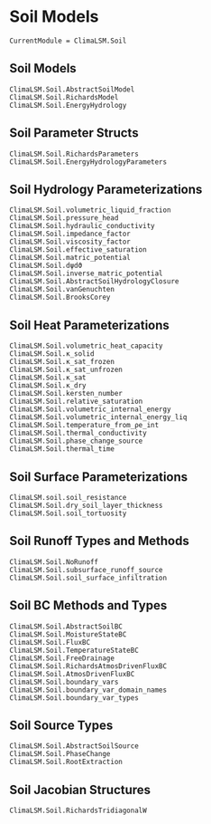 # Soil Models

```@meta
CurrentModule = ClimaLSM.Soil
```
## Soil Models

```@docs
ClimaLSM.Soil.AbstractSoilModel
ClimaLSM.Soil.RichardsModel
ClimaLSM.Soil.EnergyHydrology
```
## Soil Parameter Structs

```@docs
ClimaLSM.Soil.RichardsParameters
ClimaLSM.Soil.EnergyHydrologyParameters
```

## Soil Hydrology Parameterizations

```@docs
ClimaLSM.Soil.volumetric_liquid_fraction
ClimaLSM.Soil.pressure_head
ClimaLSM.Soil.hydraulic_conductivity
ClimaLSM.Soil.impedance_factor
ClimaLSM.Soil.viscosity_factor
ClimaLSM.Soil.effective_saturation
ClimaLSM.Soil.matric_potential
ClimaLSM.Soil.dψdϑ
ClimaLSM.Soil.inverse_matric_potential
ClimaLSM.Soil.AbstractSoilHydrologyClosure
ClimaLSM.Soil.vanGenuchten
ClimaLSM.Soil.BrooksCorey
```

## Soil Heat Parameterizations

```@docs
ClimaLSM.Soil.volumetric_heat_capacity
ClimaLSM.Soil.κ_solid
ClimaLSM.Soil.κ_sat_frozen
ClimaLSM.Soil.κ_sat_unfrozen
ClimaLSM.Soil.κ_sat
ClimaLSM.Soil.κ_dry
ClimaLSM.Soil.kersten_number
ClimaLSM.Soil.relative_saturation
ClimaLSM.Soil.volumetric_internal_energy
ClimaLSM.Soil.volumetric_internal_energy_liq
ClimaLSM.Soil.temperature_from_ρe_int
ClimaLSM.Soil.thermal_conductivity
ClimaLSM.Soil.phase_change_source
ClimaLSM.Soil.thermal_time
```

## Soil Surface Parameterizations

```@docs
ClimaLSM.soil.soil_resistance
ClimaLSM.Soil.dry_soil_layer_thickness
ClimaLSM.Soil.soil_tortuosity
```

## Soil Runoff Types and Methods

```@docs
ClimaLSM.Soil.NoRunoff
ClimaLSM.Soil.subsurface_runoff_source
ClimaLSM.Soil.soil_surface_infiltration
```

## Soil BC Methods and Types

```@docs
ClimaLSM.Soil.AbstractSoilBC
ClimaLSM.Soil.MoistureStateBC
ClimaLSM.Soil.FluxBC
ClimaLSM.Soil.TemperatureStateBC
ClimaLSM.Soil.FreeDrainage
ClimaLSM.Soil.RichardsAtmosDrivenFluxBC
ClimaLSM.Soil.AtmosDrivenFluxBC
ClimaLSM.Soil.boundary_vars
ClimaLSM.Soil.boundary_var_domain_names
ClimaLSM.Soil.boundary_var_types
```

## Soil Source Types

```@docs
ClimaLSM.Soil.AbstractSoilSource
ClimaLSM.Soil.PhaseChange
ClimaLSM.Soil.RootExtraction
```

## Soil Jacobian Structures

```@docs
ClimaLSM.Soil.RichardsTridiagonalW
```